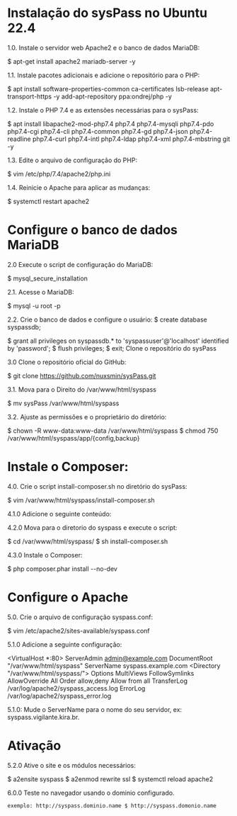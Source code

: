 # Instalação do sysPass no Ubuntu 22.4

1.0. Instale o servidor web Apache2 e o banco de dados MariaDB:

$ apt-get install apache2 mariadb-server -y

1.1. Instale pacotes adicionais e adicione o repositório para o PHP:

$ apt install software-properties-common ca-certificates lsb-release apt-transport-https -y add-apt-repository ppa:ondrej/php -y

1.2. Instale o PHP 7.4 e as extensões necessárias para o sysPass:

$ apt install libapache2-mod-php7.4 php7.4 php7.4-mysqli php7.4-pdo php7.4-cgi php7.4-cli php7.4-common php7.4-gd php7.4-json php7.4-readline php7.4-curl php7.4-intl php7.4-ldap php7.4-xml php7.4-mbstring git -y

1.3. Edite o arquivo de configuração do PHP:

$ vim /etc/php/7.4/apache2/php.ini

1.4. Reinicie o Apache para aplicar as mudanças:

$ systemctl restart apache2

# Configure o banco de dados MariaDB

2.0 Execute o script de configuração do MariaDB:

$ mysql_secure_installation

2.1. Acesse o MariaDB:

$ mysql -u root -p

2.2. Crie o banco de dados e configure o usuário: $ create database syspassdb;

$ grant all privileges on syspassdb.* to 'syspassuser'@'localhost' identified by 'password'; $ flush privileges; $ exit;
Clone o repositório do sysPass

3.0 Clone o repositório oficial do GitHub:

$ git clone https://github.com/nuxsmin/sysPass.git

3.1. Mova para o Direito do /var/www/html/syspass 

$ mv sysPass /var/www/html/syspass

3.2. Ajuste as permissões e o proprietário do diretório:

$ chown -R www-data:www-data /var/www/html/syspass 
$ chmod 750 /var/www/html/syspass/app/{config,backup}

# Instale o Composer:

4.0. Crie o script install-composer.sh no diretório do sysPass: 

$ vim /var/www/html/syspass/install-composer.sh

4.1.0 Adicione o seguinte conteúdo:



4.2.0 Mova para o diretorio do syspass e execute o script:

$ cd /var/www/html/syspass/ $ sh install-composer.sh

4.3.0 Instale o Composer:

$ php composer.phar install --no-dev

# Configure o Apache
5.0. Crie o arquivo de configuração syspass.conf:

$ vim /etc/apache2/sites-available/syspass.conf

5.1.0 Adicione a seguinte configuração:

<VirtualHost *:80>
ServerAdmin admin@example.com
DocumentRoot "/var/www/html/syspass"
ServerName syspass.example.com
<Directory "/var/www/html/syspass/">
Options MultiViews FollowSymlinks
AllowOverride All
Order allow,deny
Allow from all
</Directory>
TransferLog /var/log/apache2/syspass_access.log
ErrorLog /var/log/apache2/syspass_error.log
</VirtualHost>


5.1.0: Mude o ServerName para o nome do seu servidor, ex: syspass.vigilante.kira.br.

# Ativação

5.2.0 Ative o site e os módulos necessários: 

$ a2ensite syspass $ a2enmod rewrite ssl $ systemctl reload apache2

6.0.0 Teste no navegador usando o dominio configurado.

    exemplo: http://syspass.dominio.name $ http://syspass.domonio.name
